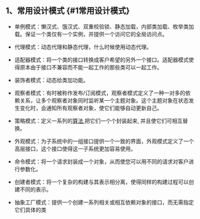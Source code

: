 ## 1、常用设计模式 {#1常用设计模式}

* 单例模式：懒汉式、饿汉式、双重校验锁、静态加载，内部类加载、枚举类加载。保证一个类仅有一个实例，并提供一个访问它的全局访问点。

* 代理模式：动态代理和静态代理，什么时候使用动态代理。

* 适配器模式：将一个类的接口转换成客户希望的另外一个接口。适配器模式使得原本由于接口不兼容而不能一起工作的那些类可以一起工作。

* 装饰者模式：动态给类加功能。

* 观察者模式：有时被称作发布/订阅模式，观察者模式定义了一种一对多的依赖关系，让多个观察者对象同时监听某一个主题对象。这个主题对象在状态发生变化时，会通知所有观察者对象，使它们能够自动更新自己。

* 策略模式：定义一系列的[算法](http://lib.csdn.net/base/datastructure),把它们一个个封装起来, 并且使它们可相互替换。

* 外观模式：为子系统中的一组接口提供一个一致的界面，外观模式定义了一个高层接口，这个接口使得这一子系统更加容易使用。

* 命令模式：将一个请求封装成一个对象，从而使您可以用不同的请求对客户进行参数化。

* 创建者模式：将一个复杂的构建与其表示相分离，使得同样的构建过程可以创建不同的表示。

* 抽象工厂模式：提供一个创建一系列相关或相互依赖对象的接口，而无需指定它们具体的类



